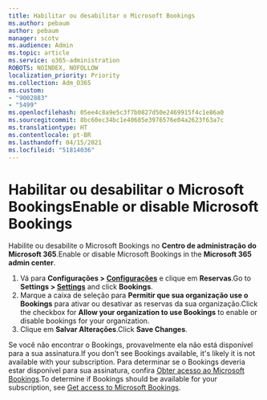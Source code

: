 ```yaml
---
title: Habilitar ou desabilitar o Microsoft Bookings
ms.author: pebaum
author: pebaum
manager: scotv
ms.audience: Admin
ms.topic: article
ms.service: o365-administration
ROBOTS: NOINDEX, NOFOLLOW
localization_priority: Priority
ms.collection: Adm_O365
ms.custom:
- "9002883"
- "5499"
ms.openlocfilehash: 05ee4c8a9e5c3f7b0827d50e2469915f4c1e86a0
ms.sourcegitcommit: 8bc60ec34bc1e40685e3976576e04a2623f63a7c
ms.translationtype: HT
ms.contentlocale: pt-BR
ms.lasthandoff: 04/15/2021
ms.locfileid: "51814036"
---
```

# <a name="enable-or-disable-microsoft-bookings"></a><span data-ttu-id="441c4-102">Habilitar ou desabilitar o Microsoft Bookings</span><span class="sxs-lookup"><span data-stu-id="441c4-102">Enable or disable Microsoft Bookings</span></span>

<span data-ttu-id="441c4-103">Habilite ou desabilite o Microsoft Bookings no **Centro de administração do Microsoft 365**.</span><span class="sxs-lookup"><span data-stu-id="441c4-103">Enable or disable Microsoft Bookings in the **Microsoft 365 admin center**.</span></span>

1. <span data-ttu-id="441c4-104">Vá para **Configurações > [Configurações](https://admin.microsoft.com/Adminportal/Home?source=applauncher#/Settings/Services)** e clique em **Reservas**.</span><span class="sxs-lookup"><span data-stu-id="441c4-104">Go to **Settings > [Settings](https://admin.microsoft.com/Adminportal/Home?source=applauncher#/Settings/Services)** and click **Bookings**.</span></span>
2. <span data-ttu-id="441c4-105">Marque a caixa de seleção para **Permitir que sua organização use o Bookings** para ativar ou desativar as reservas da sua organização.</span><span class="sxs-lookup"><span data-stu-id="441c4-105">Click the checkbox for **Allow your organization to use Bookings** to enable or disable bookings for your organization.</span></span>
3. <span data-ttu-id="441c4-106">Clique em **Salvar Alterações**.</span><span class="sxs-lookup"><span data-stu-id="441c4-106">Click **Save Changes**.</span></span>

<span data-ttu-id="441c4-107">Se você não encontrar o Bookings, provavelmente ela não está disponível para a sua assinatura.</span><span class="sxs-lookup"><span data-stu-id="441c4-107">If you don't see Bookings available, it's likely it is not available with your subscription.</span></span> <span data-ttu-id="441c4-108">Para determinar se o Bookings deveria estar disponível para sua assinatura, confira [Obter acesso ao Microsoft Bookings](https://support.microsoft.com/pt-BR/office/get-access-to-microsoft-bookings-5382dc07-aaa5-45c9-8767-502333b214ce).</span><span class="sxs-lookup"><span data-stu-id="441c4-108">To determine if Bookings should be available for your subscription, see [Get access to Microsoft Bookings](https://support.microsoft.com/pt-BR/office/get-access-to-microsoft-bookings-5382dc07-aaa5-45c9-8767-502333b214ce).</span></span>

